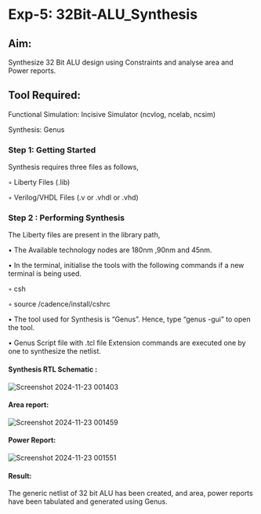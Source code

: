 # Exp-5: 32Bit-ALU_Synthesis

## Aim:

Synthesize 32 Bit ALU design using Constraints and analyse area and Power reports.

## Tool Required:

Functional Simulation: Incisive Simulator (ncvlog, ncelab, ncsim)

Synthesis: Genus

### Step 1: Getting Started

Synthesis requires three files as follows,

◦ Liberty Files (.lib)

◦ Verilog/VHDL Files (.v or .vhdl or .vhd)

### Step 2 : Performing Synthesis

The Liberty files are present in the library path,

• The Available technology nodes are 180nm ,90nm and 45nm.

• In the terminal, initialise the tools with the following commands if a new terminal is being
used.

◦ csh

◦ source /cadence/install/cshrc

• The tool used for Synthesis is “Genus”. Hence, type “genus -gui” to open the tool.

• Genus Script file with .tcl file Extension commands are executed one by one to synthesize the netlist.

#### Synthesis RTL Schematic :

![Screenshot 2024-11-23 001403](https://github.com/user-attachments/assets/ff2eb31f-c0db-4ba0-8cde-3f339726e3fc)




#### Area report:


![Screenshot 2024-11-23 001459](https://github.com/user-attachments/assets/2b7f2ab0-6ab2-4943-92c9-97a0ef64a0c4)


#### Power Report:

![Screenshot 2024-11-23 001551](https://github.com/user-attachments/assets/dcc36a1e-7491-445e-b958-995fc015f3eb)




#### Result: 

The generic netlist of 32 bit ALU  has been created, and area, power reports have been tabulated and generated using Genus.

